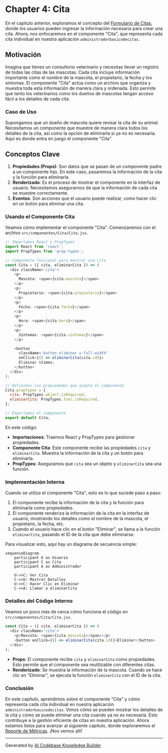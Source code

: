 # Chapter 4: Cita


En el capítulo anterior, exploramos el concepto del [Formulario de Citas](03_formulario_de_citas_.md), donde los usuarios pueden ingresar la información necesaria para crear una cita. Ahora, nos enfocaremos en el componente "Cita", que representa cada cita individual en nuestra aplicación `administradorbasicodecitas`.

## Motivación

Imagina que tienes un consultorio veterinario y necesitas llevar un registro de todas las citas de las mascotas. Cada cita incluye información importante como el nombre de la mascota, el propietario, la fecha y los síntomas. El componente "Cita" actúa como un archivo que organiza y muestra toda esta información de manera clara y ordenada. Esto permite que tanto los veterinarios como los dueños de mascotas tengan acceso fácil a los detalles de cada cita.

### Caso de Uso

Supongamos que un dueño de mascota quiere revisar la cita de su animal. Necesitamos un componente que muestre de manera clara todos los detalles de la cita, así como la opción de eliminarla si ya no es necesaria. Aquí es donde entra en juego el componente "Cita".

## Conceptos Clave

1. **Propiedades (Props)**: Son datos que se pasan de un componente padre a un componente hijo. En este caso, pasaremos la información de la cita y la función para eliminarla.
2. **Renderizado**: Es el proceso de mostrar el componente en la interfaz de usuario. Necesitamos asegurarnos de que la información de cada cita se muestre correctamente.
3. **Eventos**: Son acciones que el usuario puede realizar, como hacer clic en un botón para eliminar una cita.

### Usando el Componente Cita

Veamos cómo implementar el componente "Cita". Comenzaremos con el archivo `src/componentes/Cita/Cita.jsx`.

```javascript
// Importamos React y PropTypes
import React from 'react';
import PropTypes from 'prop-types';

// Componente funcional para mostrar una cita
const Cita = ({ cita, eliminarCita }) => (
  <div className='cita'>
    <p>
      Mascota: <span>{cita.mascota}</span>
    </p>
    <p>
      Propietario: <span>{cita.propietario}</span>
    </p>
    <p>
      Fecha: <span>{cita.fecha}</span>
    </p>
    <p>
      Hora: <span>{cita.hora}</span>
    </p>
    <p>
      Síntomas: <span>{cita.sintomas}</span>
    </p>

    <button
      className='button eliminar u-full-width'
      onClick={() => eliminarCita(cita.id)}>
      Eliminar &times;
    </button>
  </div>
);

// Definimos las propiedades que acepta el componente
Cita.propTypes = {
  cita: PropTypes.object.isRequired,
  eliminarCita: PropTypes.func.isRequired,
};

// Exportamos el componente
export default Cita;
```

En este código:

- **Importaciones**: Traemos React y PropTypes para gestionar propiedades.
- **Componente Cita**: Este componente recibe las propiedades `cita` y `eliminarCita`. Muestra la información de la cita y un botón para eliminarla.
- **PropTypes**: Aseguramos que `cita` sea un objeto y `eliminarCita` sea una función.

### Implementación Interna

Cuando se utiliza el componente "Cita", esto es lo que sucede paso a paso:

1. El componente recibe la información de la cita y la función para eliminarla como propiedades.
2. El componente renderiza la información de la cita en la interfaz de usuario, mostrando los detalles como el nombre de la mascota, el propietario, la fecha, etc.
3. Cuando el usuario hace clic en el botón "Eliminar", se llama a la función `eliminarCita`, pasando el ID de la cita que debe eliminarse.

Para visualizar esto, aquí hay un diagrama de secuencia simple:

```mermaid
sequenceDiagram
    participant U as Usuario
    participant C as Cita
    participant A as Administrador

    U->>C: Ver Cita
    C->>U: Mostrar Detalles
    U->>C: Hacer Clic en Eliminar
    C->>A: Llamar a eliminarCita
```

### Detalles del Código Interno

Veamos un poco más de cerca cómo funciona el código en `src/componentes/Cita/Cita.jsx`.

```javascript
const Cita = ({ cita, eliminarCita }) => (
  <div className='cita'>
    <p>Mascota: <span>{cita.mascota}</span></p>
    <button onClick={() => eliminarCita(cita.id)}>Eliminar</button>
  </div>
);
```

- **Props**: El componente recibe `cita` y `eliminarCita` como propiedades. Esto permite que el componente sea reutilizable con diferentes citas.
- **Renderizado**: Se muestra la información de la mascota. Cuando se hace clic en "Eliminar", se ejecuta la función `eliminarCita` con el ID de la cita.

### Conclusión

En este capítulo, aprendimos sobre el componente "Cita" y cómo representa cada cita individual en nuestra aplicación `administradorbasicodecitas`. Vimos cómo se pueden mostrar los detalles de la cita y cómo se puede eliminar una cita cuando ya no es necesaria. Esto contribuye a la gestión eficiente de citas en nuestra aplicación. Ahora estamos listos para avanzar al siguiente capítulo, donde exploraremos el [Reporte de Métricas](05_reporte_de_métricas_.md). ¡Nos vemos allí!

---

Generated by [AI Codebase Knowledge Builder](https://github.com/The-Pocket/Tutorial-Codebase-Knowledge)
